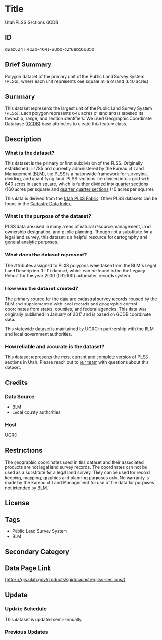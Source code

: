 # Title

Utah PLSS Sections GCDB

## ID

d9ac0241-402b-464e-90bd-d2f8eb56685d

## Brief Summary

Polygon dataset of the primary unit of the Public Land Survey System (PLSS), where each unit represents one square mile of land (640 acres).

## Summary

This dataset represents the largest unit of the Public Land Survey System (PLSS). Each polygon represents 640 acres of land and is labelled  its township, range, and section identifiers. We used Geographic Coordinate Database ([GCDB](https://www.sciencebase.gov/catalog/item/4f4e4a7fe4b07f02db648dce)) base attributes to create this feature class.

## Description

### What is the dataset?

This dataset is the primary or first subdivision of the PLSS. Originally established in 1785 and currently administered by the Bureau of Land Management (BLM), the PLSS is a nationwide framework for surveying, dividing, and quantifying land. PLSS sections are divided into a grid with 640 acres in each square, which is further divided into [quarter sections](https://gis.utah.gov/products/sgid/cadastre/plss-quarter-sections/) (160 acres per square) and [quarter quarter sections](https://gis.utah.gov/products/sgid/cadastre/plss-quarter-quarter-sections/) (40 acres per square).

This data is derived from the [Utah PLSS Fabric](https://gis.utah.gov/products/sgid/cadastre/parcel-fabric/). Other PLSS datasets can be found in the [Cadastre Data Index](https://gis.utah.gov/products/sgid/cadastre/).

### What is the purpose of the dataset?

PLSS data are used in many areas of natural resource management, land ownership designation, and public planning. Though not a substitute for a legal land survey, this dataset is a helpful resource for cartography and general analytic purposes.

### What does the dataset represent?

The attributes assigned to PLSS polygons were taken from the BLM's Legal Land Description (LLD) dataset, which can be found in the the Legacy Rehost for the year 2000 (LR2000) automated records system.

### How was the dataset created?

The primary source for the data are cadastral survey records housed by the BLM and supplemented with local records and geographic control coordinates from states, counties, and federal agencies. This data was originally published in January of 2017 and is based on GCDB coordinate data.

This statewide dataset is maintained by UGRC in partnership with the BLM and local government authorities.

### How reliable and accurate is the dataset?

This dataset represents the most current and complete version of PLSS sections in Utah. Please reach out to [our team](https://gis.utah.gov/contact/) with questions about this dataset.

## Credits

### Data Source

- BLM
- Local county authorities

### Host

UGRC

## Restrictions

The geographic coordinates used in this dataset and their associated products are not legal land survey records. The coordinates can not be used as a substitute for a legal land survey. They can be used for record keeping, mapping, graphics and planning purposes only. No warranty is made by the Bureau of Land Management for use of the data for purposes not intended by BLM.

## License

## Tags

- Public Land Survey System
- BLM

## Secondary Category

## Data Page Link

[https://gis.utah.gov/products/sgid/cadastre/plss-sections/]

## Update

### Update Schedule

This dataset is updated semi-annually.

### Previous Updates
